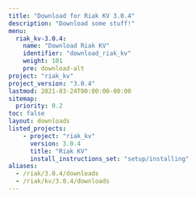 ```yaml
---
title: "Download for Riak KV 3.0.4"
description: "Download some stuff!"
menu:
  riak_kv-3.0.4:
    name: "Download Riak KV"
    identifier: "download_riak_kv"
    weight: 101
    pre: download-alt
project: "riak_kv"
project_version: "3.0.4"
lastmod: 2021-03-24T00:00:00-00:00
sitemap:
  priority: 0.2
toc: false
layout: downloads
listed_projects:
    - project: "riak_kv"
      version: 3.0.4
      title: "Riak KV"
      install_instructions_set: "setup/installing"
aliases:
  - /riak/3.0.4/downloads
  - /riak/kv/3.0.4/downloads
---
```


